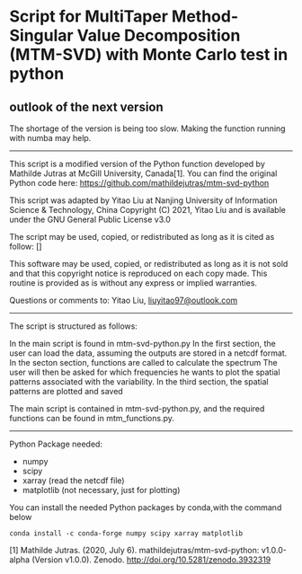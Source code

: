 # Script for MultiTaper Method-Singular Value Decomposition (MTM-SVD) with Monte Carlo test in python


## outlook of the next version

The shortage of the version is being too slow.
Making the function running with numba may help.

---

This script is a modified version of the Python function developed by
Mathilde Jutras at McGill University, Canada[1]. 
You can find the original Python code here: 
https://github.com/mathildejutras/mtm-svd-python

This script was adapted by Yitao Liu at Nanjing University of Information Science & Technology, China
Copyright (C) 2021, Yitao Liu
and is available under the GNU General Public License v3.0

The script may be used, copied, or redistributed as long as it is cited as follow:
[]

This software may be used, copied, or redistributed as long as it is not 
sold and that this copyright notice is reproduced on each copy made. 
This routine is provided as is without any express or implied warranties.

Questions or comments to:
Yitao Liu, liuyitao97@outlook.com

---

The script is structured as follows:

In the main script is found in mtm-svd-python.py
In the first section, the user can load the data,
assuming the outputs are stored in a netcdf format.
In the secton section, functions are called to calculate the spectrum
The user will then be asked for which frequencies he wants to plot 
the spatial patterns associated with the variability.
In the third section, the spatial patterns are plotted and saved

The main script is contained in mtm-svd-python.py, and the required functions can be found in mtm_functions.py.

---

Python Package needed:
- numpy
- scipy
- xarray (read the netcdf file)
- matplotlib (not necessary, just for plotting)

You can install the needed Python packages by conda,with the command below
```
conda install -c conda-forge numpy scipy xarray matplotlib
```

[1] Mathilde Jutras. (2020, July 6). mathildejutras/mtm-svd-python: v1.0.0-alpha (Version v1.0.0). Zenodo. http://doi.org/10.5281/zenodo.3932319

